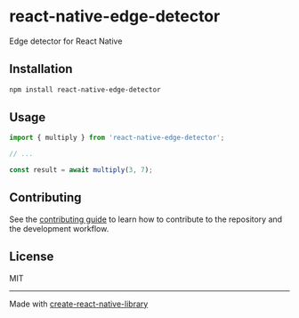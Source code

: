 # react-native-edge-detector

Edge detector for React Native

## Installation

```sh
npm install react-native-edge-detector
```

## Usage

```js
import { multiply } from 'react-native-edge-detector';

// ...

const result = await multiply(3, 7);
```

## Contributing

See the [contributing guide](CONTRIBUTING.md) to learn how to contribute to the repository and the development workflow.

## License

MIT

---

Made with [create-react-native-library](https://github.com/callstack/react-native-builder-bob)
